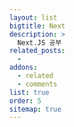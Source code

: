 ```yaml
---
layout: list
bigtitle: Next
description: >
  Next.JS 공부
related_posts:
  -
addons:
  - related
  - comments
list: true
order: 5
sitemap: true
---
```

